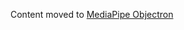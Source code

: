 Content moved to
[MediaPipe Objectron](https://google-ai-edge.github.io/mediapipe/solutions/objectron)
